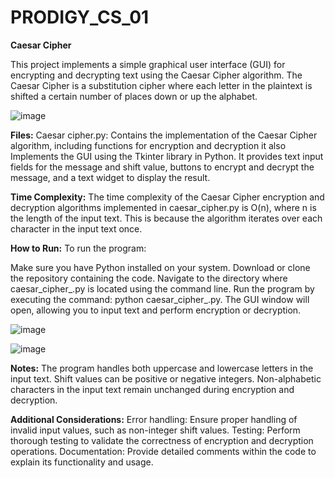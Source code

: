 # PRODIGY_CS_01
**Caesar Cipher**

This project implements a simple graphical user interface (GUI) for encrypting and decrypting text using the Caesar Cipher algorithm. The Caesar Cipher is a substitution cipher where each letter in the plaintext is shifted a certain number of places down or up the alphabet.

![image](https://github.com/JJo6/PRODIGY_CS_01/assets/87189227/7fabc887-f6af-40c6-8e9d-1e3b61e78b2c)


**Files:**
Caesar cipher.py: Contains the implementation of the Caesar Cipher algorithm, including functions for encryption and decryption it also Implements the GUI using the Tkinter library in Python. It provides text input fields for the message and shift value, buttons to encrypt and decrypt the message, and a text widget to display the result.

**Time Complexity:**
The time complexity of the Caesar Cipher encryption and decryption algorithms implemented in caesar_cipher.py is O(n), where n is the length of the input text. This is because the algorithm iterates over each character in the input text once.

**How to Run:**
To run the program:

Make sure you have Python installed on your system.
Download or clone the repository containing the code.
Navigate to the directory where caesar_cipher_.py is located using the command line.
Run the program by executing the command: python caesar_cipher_.py.
The GUI window will open, allowing you to input text and perform encryption or decryption.

![image](https://github.com/JJo6/PRODIGY_CS_01/assets/87189227/e0964a76-11d6-4b08-87a0-3d4ded4a771a)

![image](https://github.com/JJo6/PRODIGY_CS_01/assets/87189227/08e84ffb-3755-4408-ab57-2118e6d78d6b)


**Notes:**
The program handles both uppercase and lowercase letters in the input text.
Shift values can be positive or negative integers.
Non-alphabetic characters in the input text remain unchanged during encryption and decryption.

**Additional Considerations:**
Error handling: Ensure proper handling of invalid input values, such as non-integer shift values.
Testing: Perform thorough testing to validate the correctness of encryption and decryption operations.
Documentation: Provide detailed comments within the code to explain its functionality and usage.
